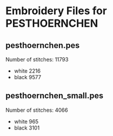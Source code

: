 Embroidery Files for PESTHOERNCHEN
==================================

pesthoernchen.pes
-----------------
Number of stitches: 11793
 * white 2216
 * black 9577

pesthoernchen_small.pes
-----------------------
Number of stitches: 4066
 * white 965
 * black 3101
